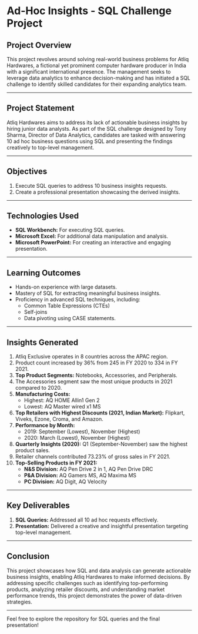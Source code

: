 # Ad-Hoc Insights - SQL Challenge Project

## Project Overview
This project revolves around solving real-world business problems for Atliq Hardwares, a fictional yet prominent computer hardware producer in India with a significant international presence. The management seeks to leverage data analytics to enhance decision-making and has initiated a SQL challenge to identify skilled candidates for their expanding analytics team.

---

## Project Statement
Atliq Hardwares aims to address its lack of actionable business insights by hiring junior data analysts. As part of the SQL challenge designed by Tony Sharma, Director of Data Analytics, candidates are tasked with answering 10 ad hoc business questions using SQL and presenting the findings creatively to top-level management.

---

## Objectives
1. Execute SQL queries to address 10 business insights requests.
2. Create a professional presentation showcasing the derived insights.

---

## Technologies Used
- **SQL Workbench:** For executing SQL queries.
- **Microsoft Excel:** For additional data manipulation and analysis.
- **Microsoft PowerPoint:** For creating an interactive and engaging presentation.

---

## Learning Outcomes
- Hands-on experience with large datasets.
- Mastery of SQL for extracting meaningful business insights.
- Proficiency in advanced SQL techniques, including:
  - Common Table Expressions (CTEs)
  - Self-joins
  - Data pivoting using CASE statements.

---

## Insights Generated
1. Atliq Exclusive operates in 8 countries across the APAC region.
2. Product count increased by 36% from 245 in FY 2020 to 334 in FY 2021.
3. **Top Product Segments:** Notebooks, Accessories, and Peripherals.
4. The Accessories segment saw the most unique products in 2021 compared to 2020.
5. **Manufacturing Costs:**
   - Highest: AQ HOME Allin1 Gen 2
   - Lowest: AQ Master wired x1 MS
6. **Top Retailers with Highest Discounts (2021, Indian Market):** Flipkart, Viveks, Ezone, Croma, and Amazon.
7. **Performance by Month:**
   - 2019: September (Lowest), November (Highest)
   - 2020: March (Lowest), November (Highest)
8. **Quarterly Insights (2020):** Q1 (September-November) saw the highest product sales.
9. Retailer channels contributed 73.23% of gross sales in FY 2021.
10. **Top-Selling Products in FY 2021:**
    - **N&S Division:** AQ Pen Drive 2 in 1, AQ Pen Drive DRC
    - **P&A Division:** AQ Gamers MS, AQ Maxima MS
    - **PC Division:** AQ Digit, AQ Velocity

---

## Key Deliverables
1. **SQL Queries:** Addressed all 10 ad hoc requests effectively.
2. **Presentation:** Delivered a creative and insightful presentation targeting top-level management.

---

## Conclusion
This project showcases how SQL and data analysis can generate actionable business insights, enabling Atliq Hardwares to make informed decisions. By addressing specific challenges such as identifying top-performing products, analyzing retailer discounts, and understanding market performance trends, this project demonstrates the power of data-driven strategies.

---

Feel free to explore the repository for SQL queries and the final presentation!
